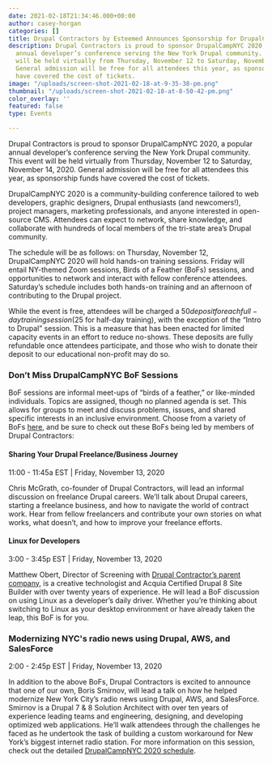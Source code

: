 ```yaml
---
date: 2021-02-18T21:34:46.000+00:00
author: casey-horgan
categories: []
title: Drupal Contractors by Esteemed Announces Sponsorship for DrupalCampNYC 2020
description: Drupal Contractors is proud to sponsor DrupalCampNYC 2020, a popular
  annual developer’s conference serving the New York Drupal community. This event
  will be held virtually from Thursday, November 12 to Saturday, November 14, 2020.
  General admission will be free for all attendees this year, as sponsorship funds
  have covered the cost of tickets.
image: "/uploads/screen-shot-2021-02-18-at-9-35-38-pm.png"
thumbnail: "/uploads/screen-shot-2021-02-18-at-8-50-42-pm.png"
color_overlay: ''
featured: false
type: Events

---
```

Drupal Contractors is proud to sponsor DrupalCampNYC 2020, a popular annual developer’s conference serving the New York Drupal community. This event will be held virtually from Thursday, November 12 to Saturday, November 14, 2020. General admission will be free for all attendees this year, as sponsorship funds have covered the cost of tickets.

DrupalCampNYC 2020 is a community-building conference tailored to web developers, graphic designers, Drupal enthusiasts (and newcomers!), project managers, marketing professionals, and anyone interested in open-source CMS. Attendees can expect to network, share knowledge, and collaborate with hundreds of local members of the tri-state area’s Drupal community.

The schedule will be as follows: on Thursday, November 12, DrupalCampNYC 2020 will hold hands-on training sessions. Friday will entail NY-themed Zoom sessions, Birds of a Feather (BoFs) sessions, and opportunities to network and interact with fellow conference attendees. Saturday’s schedule includes both hands-on training and an afternoon of contributing to the Drupal project.

While the event is free, attendees will be charged a $50 deposit for each full-day training session ($25 for half-day training), with the exception of the “Intro to Drupal” session. This is a measure that has been enacted for limited capacity events in an effort to reduce no-shows. These deposits are fully refundable once attendees participate, and those who wish to donate their deposit to our educational non-profit may do so.

### Don’t Miss DrupalCampNYC BoF Sessions

BoF sessions are informal meet-ups of “birds of a feather,” or like-minded individuals. Topics are assigned, though no planned agenda is set. This allows for groups to meet and discuss problems, issues, and shared specific interests in an inclusive environment. Choose from a variety of BoFs [here](https://2020.drupalcamp.nyc/bofs), and be sure to check out these BoFs being led by members of Drupal Contractors:

#### Sharing Your Drupal Freelance/Business Journey

11:00 - 11:45a EST | Friday, November 13, 2020

Chris McGrath, co-founder of Drupal Contractors, will lead an informal discussion on freelance Drupal careers. We’ll talk about Drupal careers, starting a freelance business, and how to navigate the world of contract work. Hear from fellow freelancers and contribute your own stories on what works, what doesn’t, and how to improve your freelance efforts. 

#### Linux for Developers

3:00 - 3:45p EST | Friday, November 13, 2020

Matthew Obert, Director of Screening with [Drupal Contractor’s parent company](https://esteemed.io/), is a creative technologist and Acquia Certified Drupal 8 Site Builder with over twenty years of experience. He will lead a BoF discussion on using Linux as a developer’s daily driver. Whether you’re thinking about switching to Linux as your desktop environment or have already taken the leap, this BoF is for you.

### Modernizing NYC's radio news using Drupal, AWS, and SalesForce

2:00 - 2:45p EST | Friday, November 13, 2020

In addition to the above BoFs, Drupal Contractors is excited to announce that one of our own, Boris Smirnov, will lead a talk on how he helped modernize New York City’s radio news using Drupal, AWS, and SalesForce. Smirnov is a Drupal 7 & 8 Solution Architect with over ten years of experience leading teams and engineering, designing, and developing optimized web applications. He’ll walk attendees through the challenges he faced as he undertook the task of building a custom workaround for New York’s biggest internet radio station. For more information on this session, check out the detailed [DrupalCampNYC 2020 schedule](https://2020.drupalcamp.nyc/session/modernizing-nycs-radio-news-using-drupal-aws-and-salesforce).